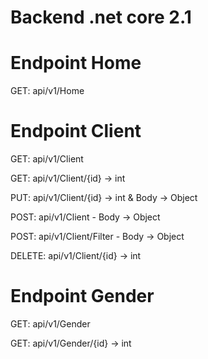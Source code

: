 # Backend .net core 2.1

# Endpoint Home

GET: api/v1/Home

# Endpoint Client

GET: api/v1/Client <br>

GET: api/v1/Client/{id} -> int <br>

PUT: api/v1/Client/{id} -> int & Body -> Object <br>

POST: api/v1/Client - Body -> Object <br>

POST: api/v1/Client/Filter - Body -> Object <br>

DELETE: api/v1/Client/{id} -> int  <br>

# Endpoint Gender

GET: api/v1/Gender <br>

GET: api/v1/Gender/{id} -> int
